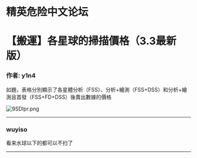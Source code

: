 




精英危险中文论坛
=========







 




# 【搬運】各星球的掃描價格（3.3最新版）





### 作者: y1n4



如題，表格分別顯示了各星體分析（FSS）、分析+繪測（FSS+DSS）和分析+繪測且首發（FSS+FD+DSS）後賣出數據的價格   
  

![9SDIpr.png](https://cdn.elitedanger.cn/Fq-x3FvMtElM-GU-qMScpcVABJYX.png)






---



### wuyiso



看来水球以下的都可以不扫了






---










